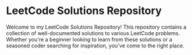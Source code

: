 # LeetCode Solutions Repository

Welcome to my LeetCode Solutions Repository! This repository contains a collection of well-documented solutions to various LeetCode problems. Whether you're a beginner looking to learn from these solutions or a seasoned coder searching for inspiration, you've come to the right place.
